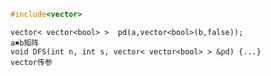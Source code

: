 ```cpp
#include<vector>
```
    vector< vector<bool> >  pd(a,vector<bool>(b,false));                    a✖b矩阵
    void DFS(int n, int s, vector< vector<bool> > &pd) {...}                vector传参              
